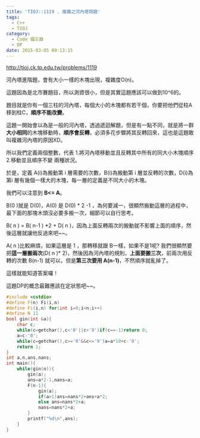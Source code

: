 ```yaml
---
title: 'TIOJ::1119 . 複雜之河內塔問題'
tags:
  - C++
  - TIOJ
category:
  - Code 備忘錄
  - DP
date: 2015-03-05 09:13:15
---
```



http://tioj.ck.tp.edu.tw/problems/1119

河內塔進階題，會有大小一樣的木塊出現，複雜度O(n)。

<!--more-->

這題因為是北市賽題目，所以測資很小，但是其實這題應該可以做到10^6的。

題目就是你有一個三柱的河內塔，每個大小的木塊都有若干個，你要把他們從柱A移到柱C，**順序不能改變**。

這題一開始會以為是一般的河內塔，透過遞迴解題，但是有一點不同，就是將一群**大小相同**的木塊移動時，**順序會反轉**，必須多花步驟將其反轉回來，這也是這題敢叫複雜河內塔的原因XD。

所以我們定義兩個整數，代表
1.將河內塔移動並且反轉其中所有的同大小木塊順序
2.移動並且順序不變
兩種狀況。

於是，定義 A(i)為搬動第 i 層需要的次數，B(i)為搬動第 i 層並反轉的次數，D(i)為第i 層有幾個一樣大的木塊，每一層的定義是不同大小的木塊。

我們可以注意到 **B<= A**。

B(0 )就是 D(0)，A(0) 是 D(0) * 2 -1 ，為何要減一，很顯然搬動這層的過程中，最下面的那塊木頭沒必要多搬一次，細節可以自行思考。

B( n ) = B( n-1 ) *2 + D( n )，因為上面反轉兩次的搬動就不影響上面的順序，然後這層就讓他反過來吧~~。

A( n )比較麻煩，如果這層是 1 ，那轉移就跟 B一樣，如果不是1呢?
我們很顯然要把**這一層搬兩次**(D( n )* 2)，然後因為河內塔的規則，**上面要搬三次**，前兩次用反轉的次數 B(n-1) 就可以，但是**第三次要用 A(n-1)**，不然順序就亂掉了。

這樣就能知道答案囉！

這題DP的概念最難應該在定狀態吧~~。



``` c++
#include <cstdio>
#define F(n) Fi(i,n)
#define Fi(i,n) for(int i=0;i<n;i++)
#define N 11
bool gin(int &a){
    char c;
    while(c=getchar(),c<'0'||c>'9')if(c==-1)return 0;
    a=c-'0';
    while(c=getchar(),c>='0'&&c<='9')a=a*10+c-'0';
    return 1;
}
int a,n,ans,nans;
int main(){
    while(gin(n)){
        gin(a);
        ans=a*2-1,nans=a;
        F(n-1){
            gin(a);
            if(a>1)ans=nans*2+ans+a*2;
            else ans=nans*2+a;
            nans=nans*2+a;
        }
        printf("%d\n",ans);
    }
}
```